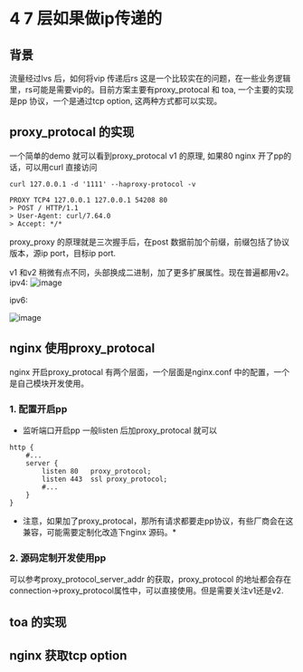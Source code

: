 # 4 7 层如果做ip传递的

## 背景
流量经过lvs 后，如何将vip 传递后rs 这是一个比较实在的问题，在一些业务逻辑里，rs可能是需要vip的。目前方案主要有proxy_protocal 和 toa,
一个主要的实现是pp 协议，一个是通过tcp option, 这两种方式都可以实现。

## proxy_protocal 的实现
一个简单的demo 就可以看到proxy_protocal v1 的原理, 如果80 nginx 开了pp的话，可以用curl 直接访问
```
curl 127.0.0.1 -d '1111' --haproxy-protocol -v

PROXY TCP4 127.0.0.1 127.0.0.1 54208 80
> POST / HTTP/1.1
> User-Agent: curl/7.64.0
> Accept: */*

```
proxy_proxy 的原理就是三次握手后，在post 数据前加个前缀，前缀包括了协议版本，源ip port，目标ip port.

v1 和v2 稍微有点不同，头部换成二进制，加了更多扩展属性。现在普遍都用v2。
ipv4:
![image](https://github.com/caucy/wdm.github.io/assets/19687952/e68073b0-5158-4205-82d7-0a573bc059c1)

ipv6:

![image](https://github.com/caucy/wdm.github.io/assets/19687952/011b76d9-e954-426d-a710-882903339e57)


## nginx 使用proxy_protocal
nginx 开启proxy_protocal 有两个层面，一个层面是nginx.conf 中的配置，一个是自己模块开发使用。
### 1. 配置开启pp

* 监听端口开启pp
一般listen 后加proxy_protocal 就可以
```
http {
    #...
    server {
        listen 80   proxy_protocol;
        listen 443  ssl proxy_protocol;
        #...
    }
}
```

* 注意，如果加了proxy_protocal，那所有请求都要走pp协议，有些厂商会在这兼容，可能需要定制化改造下nginx 源码。*
### 2. 源码定制开发使用pp
可以参考proxy_protocol_server_addr 的获取，proxy_protocol 的地址都会存在connection->proxy_protocol属性中，可以直接使用。但是需要关注v1还是v2.


## toa 的实现

## nginx 获取tcp option

